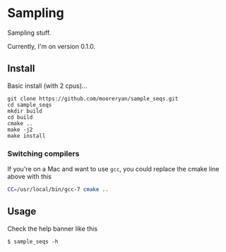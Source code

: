 # Sampling

Sampling stuff.

Currently, I'm on version 0.1.0.

## Install

Basic install (with 2 cpus)...

```
git clone https://github.com/mooreryan/sample_seqs.git
cd sample_seqs
mkdir build
cd build
cmake ..
make -j2
make install
```

### Switching compilers

If you're on a Mac and want to use `gcc`, you could replace the cmake line above with this

```bash
CC=/usr/local/bin/gcc-7 cmake ..
```

## Usage

Check the help banner like this

```
$ sample_seqs -h
```
